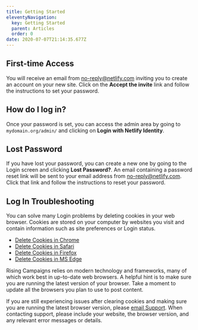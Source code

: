 ```yaml
---
title: Getting Started
eleventyNavigation:
  key: Getting Started
  parent: Articles
  order: 0
date: 2020-07-07T21:14:35.677Z
---
```

## First-time Access

You will receive an email from <no-reply@netlify.com> inviting you to create an account on your new site. Click on the **Accept the invite** link and follow the instructions to set your password. 

## How do I log in? 

Once your password is set, you can access the admin area by going to `mydomain.org/admin/` and clicking on **Login with Netlify Identity**.

## Lost Password

If you have lost your password, you can create a new one by going to the Login screen and clicking **Lost Password?**. An email containing a password reset link will be sent to your email address from <no-reply@netlify.com>. Click that link and follow the instructions to reset your password.

## Log In Troubleshooting

You can solve many Login problems by deleting cookies in your web browser. Cookies are stored on your computer by websites you visit and contain information such as site preferences or Login status.

- [Delete Cookies in Chrome](https://support.google.com/chrome/answer/95647?co=GENIE.Platform%3DDesktop&hl=en)
- [Delete Cookies in Safari](https://support.apple.com/guide/safari/manage-cookies-and-website-data-sfri11471/mac)
- [Delete Cookies in Firefox](https://support.mozilla.org/en-US/kb/clear-cookies-and-site-data-firefox?redirectslug=delete-cookies-remove-info-websites-stored&redirectlocale=en-US)
- [Delete Cookies in MS Edge](https://support.microsoft.com/en-us/help/4027947/microsoft-edge-delete-cookies)

Rising Campaigns relies on modern technology and frameworks, many of which work best in up-to-date web browsers. A helpful hint is to make sure you are running the latest version of your browser. Take a moment to update all the browsers you plan to use to post content.

If you are still experiencing issues after clearing cookies and making sure you are running the latest browser version, please [email Support](mailto:help@risingcampaigns.com). When contacting support, please include your website, the browser version, and any relevant error messages or details.